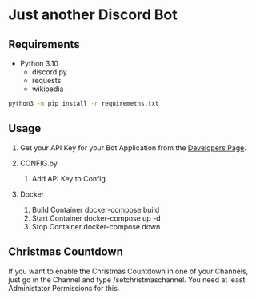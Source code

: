 # Just another Discord Bot

## Requirements
* Python 3.10
  * discord.py
  * requests
  * wikipedia

```bash
python3 -m pip install -r requiremetns.txt
```

## Usage
1. Get your API Key for your Bot Application from the [Developers Page](https://discord.com/developers/applications).
2. CONFIG.py
    1. Add API Key to Config.
    
3. Docker
    1. Build Container docker-compose build
    2. Start Container docker-compose up -d
    3. Stop Container docker-compose down
    
    
## Christmas Countdown

If you want to enable the Christmas Countdown in one of your Channels, just go in the Channel and type /setchristmaschannel. You need at least Administator Permissions for this.
    
